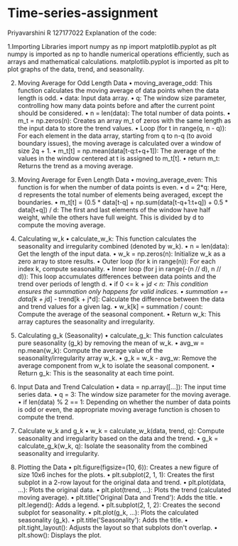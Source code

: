 # Time-series-assignment
Priyavarshini R
127177022
Explanation of the code:

1.Importing Libraries
import numpy as np
import matplotlib.pyplot as plt
numpy is imported as np to handle numerical operations efficiently, such as arrays and mathematical calculations.
matplotlib.pyplot is imported as plt to plot graphs of the data, trend, and seasonality.

2. Moving Average for Odd Length Data
•  moving_average_odd: This function calculates the moving average of data points when the data length is odd.
•  data: Input data array.
•  q: The window size parameter, controlling how many data points before and after the current point should be considered.
•  n = len(data): The total number of data points.
•  m_t = np.zeros(n): Creates an array m_t of zeros with the same length as the input data to store the trend values.
•  Loop (for t in range(q, n - q)): For each element in the data array, starting from q to n-q (to avoid boundary issues), the moving average is calculated over a window of size 2q + 1.
•  m_t[t] = np.mean(data[t-q:t+q+1]): The average of the values in the window centered at t is assigned to m_t[t].
•  return m_t: Returns the trend as a moving average.

3. Moving Average for Even Length Data
•  moving_average_even: This function is for when the number of data points is even.
•  d = 2*q: Here, d represents the total number of elements being averaged, except the boundaries.
•  m_t[t] = (0.5 * data[t-q] + np.sum(data[t-q+1:t+q]) + 0.5 * data[t+q]) / d: The first and last elements of the window have half weight, while the others have full weight. This is divided by d to compute the moving average.
4. Calculating w_k
•  calculate_w_k: This function calculates the seasonality and irregularity combined (denoted by w_k).
•  n = len(data): Get the length of the input data.
•  w_k = np.zeros(n): Initialize w_k as a zero array to store results.
•  Outer loop (for k in range(n)): For each index k, compute seasonality.
•  Inner loop (for j in range(-(n // d), n // d)): This loop accumulates differences between data points and the trend over periods of length d.
•  if 0 <= k + j*d < n: This condition ensures the summation only happens for valid indices.
•  summation += data[k + j*d] - trend[k + j*d]: Calculate the difference between the data and trend values for a given lag.
•  w_k[k] = summation / count: Compute the average of the seasonal component.
•  Return w_k: This array captures the seasonality and irregularity.

5. Calculating g_k (Seasonality)
•	calculate_g_k: This function calculates pure seasonality (g_k) by removing the mean of w_k.
•	avg_w = np.mean(w_k): Compute the average value of the seasonality/irregularity array w_k.
•	g_k = w_k - avg_w: Remove the average component from w_k to isolate the seasonal component.
•	Return g_k: This is the seasonality at each time point.

6. Input Data and Trend Calculation
•	data = np.array([...]): The input time series data.
•	q = 3: The window size parameter for the moving average.
•	if len(data) % 2 == 1: Depending on whether the number of data points is odd or even, the appropriate moving average function is chosen to compute the trend.

7. Calculate w_k and g_k
•  w_k = calculate_w_k(data, trend, q): Compute seasonality and irregularity based on the data and the trend.
•  g_k = calculate_g_k(w_k, q): Isolate the seasonality from the combined seasonality and irregularity.

8. Plotting the Data
•  plt.figure(figsize=(10, 6)): Creates a new figure of size 10x6 inches for the plots.
•  plt.subplot(2, 1, 1): Creates the first subplot in a 2-row layout for the original data and trend.
•	plt.plot(data, ...): Plots the original data.
•	plt.plot(trend, ...): Plots the trend (calculated moving average).
•	plt.title('Original Data and Trend'): Adds the title.
•	plt.legend(): Adds a legend.
•  plt.subplot(2, 1, 2): Creates the second subplot for seasonality.
•	plt.plot(g_k, ...): Plots the calculated seasonality (g_k).
•	plt.title('Seasonality'): Adds the title.
•  plt.tight_layout(): Adjusts the layout so that subplots don't overlap.
•  plt.show(): Displays the plot.

